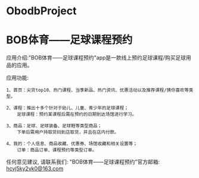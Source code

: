 # ObodbProject
# BOB体育——足球课程预约

  应用介绍:"BOB体育——足球课程预约"app是一款线上预约足球课程/购买足球用品的应用。

  应用功能:

    1、首页：尖货top10、热门课程、当季新品、热门资讯、优惠活动以及推荐课程/猜你喜欢等类型。
    
    2、课程：推出十多个针对于幼儿、儿童、青少年的足球课程；
        足球课程：预约某课程后需在预约的日期到达场馆进行学习。

    3、商品：足球、足球装备、足球鞋等类型商品；
        下单后需用户持取货码到店取货，并且在店内付款。
  
    4、我的：个人信息、商品收藏、优惠券、场馆收藏和相关设置等；
        订单：商品订单、课程预约等类型订单。
    
  任何意见建议, 请联系我们: 
  "BOB体育——足球课程预约"官方邮箱: hcvj5ky2vk0@163.com
